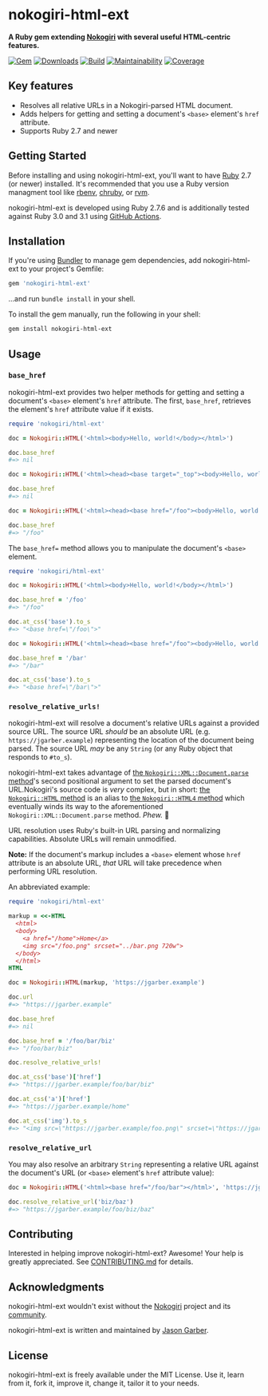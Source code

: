 # nokogiri-html-ext

**A Ruby gem extending [Nokogiri](https://nokogiri.org) with several useful HTML-centric features.**

[![Gem](https://img.shields.io/gem/v/nokogiri-html-ext.svg?logo=rubygems&style=for-the-badge)](https://rubygems.org/gems/nokogiri-html-ext)
[![Downloads](https://img.shields.io/gem/dt/nokogiri-html-ext.svg?logo=rubygems&style=for-the-badge)](https://rubygems.org/gems/nokogiri-html-ext)
[![Build](https://img.shields.io/github/actions/workflow/status/jgarber623/nokogiri-html-ext/ci.yml?branch=main&logo=github&style=for-the-badge)](https://github.com/jgarber623/nokogiri-html-ext/actions/workflows/ci.yml)
[![Maintainability](https://img.shields.io/codeclimate/maintainability/jgarber623/nokogiri-html-ext.svg?logo=code-climate&style=for-the-badge)](https://codeclimate.com/github/jgarber623/nokogiri-html-ext)
[![Coverage](https://img.shields.io/codeclimate/c/jgarber623/nokogiri-html-ext.svg?logo=code-climate&style=for-the-badge)](https://codeclimate.com/github/jgarber623/nokogiri-html-ext/code)

## Key features

- Resolves all relative URLs in a Nokogiri-parsed HTML document.
- Adds helpers for getting and setting a document's `<base>` element's `href` attribute.
- Supports Ruby 2.7 and newer

## Getting Started

Before installing and using nokogiri-html-ext, you'll want to have [Ruby](https://www.ruby-lang.org) 2.7 (or newer) installed. It's recommended that you use a Ruby version managment tool like [rbenv](https://github.com/rbenv/rbenv), [chruby](https://github.com/postmodern/chruby), or [rvm](https://github.com/rvm/rvm).

nokogiri-html-ext is developed using Ruby 2.7.6 and is additionally tested against Ruby 3.0 and 3.1 using [GitHub Actions](https://github.com/jgarber623/nokogiri-html-ext/actions).

## Installation

If you're using [Bundler](https://bundler.io) to manage gem dependencies, add nokogiri-html-ext to your project's Gemfile:

```ruby
gem 'nokogiri-html-ext'
```

…and run `bundle install` in your shell.

To install the gem manually, run the following in your shell:

```sh
gem install nokogiri-html-ext
```

## Usage

### `base_href`

nokogiri-html-ext provides two helper methods for getting and setting a document's `<base>` element's `href` attribute. The first, `base_href`, retrieves the element's `href` attribute value if it exists.

```ruby
require 'nokogiri/html-ext'

doc = Nokogiri::HTML('<html><body>Hello, world!</body></html>')

doc.base_href
#=> nil

doc = Nokogiri::HTML('<html><head><base target="_top"><body>Hello, world!</body></html>')

doc.base_href
#=> nil

doc = Nokogiri::HTML('<html><head><base href="/foo"><body>Hello, world!</body></html>')

doc.base_href
#=> "/foo"
```

The `base_href=` method allows you to manipulate the document's `<base>` element.

```ruby
require 'nokogiri/html-ext'

doc = Nokogiri::HTML('<html><body>Hello, world!</body></html>')

doc.base_href = '/foo'
#=> "/foo"

doc.at_css('base').to_s
#=> "<base href=\"/foo\">"

doc = Nokogiri::HTML('<html><head><base href="/foo"><body>Hello, world!</body></html>')

doc.base_href = '/bar'
#=> "/bar"

doc.at_css('base').to_s
#=> "<base href=\"/bar\">"
```

### `resolve_relative_urls!`

nokogiri-html-ext will resolve a document's relative URLs against a provided source URL. The source URL _should_ be an absolute URL (e.g. `https://jgarber.example`) representing the location of the document being parsed. The source URL _may_ be any `String` (or any Ruby object that responds to `#to_s`).

nokogiri-html-ext takes advantage of [the `Nokogiri::XML::Document.parse` method](https://github.com/sparklemotion/nokogiri/blob/main/lib/nokogiri/xml/document.rb#L48)'s second positional argument to set the parsed document's URL.Nokogiri's source code is _very_ complex, but in short: [the `Nokogiri::HTML` method](https://github.com/sparklemotion/nokogiri/blob/main/lib/nokogiri/html.rb#L7-L8) is an alias to [the `Nokogiri::HTML4` method](https://github.com/sparklemotion/nokogiri/blob/main/lib/nokogiri/html4.rb#L10-L12) which eventually winds its way to the aforementioned `Nokogiri::XML::Document.parse` method. _Phew._ 🥵

URL resolution uses Ruby's built-in URL parsing and normalizing capabilities. Absolute URLs will remain unmodified.

**Note:** If the document's markup includes a `<base>` element whose `href` attribute is an absolute URL, _that_ URL will take precedence when performing URL resolution.

An abbreviated example:

```ruby
require 'nokogiri/html-ext'

markup = <<-HTML
  <html>
  <body>
    <a href="/home">Home</a>
    <img src="/foo.png" srcset="../bar.png 720w">
  </body>
  </html>
HTML

doc = Nokogiri::HTML(markup, 'https://jgarber.example')

doc.url
#=> "https://jgarber.example"

doc.base_href
#=> nil

doc.base_href = '/foo/bar/biz'
#=> "/foo/bar/biz"

doc.resolve_relative_urls!

doc.at_css('base')['href']
#=> "https://jgarber.example/foo/bar/biz"

doc.at_css('a')['href']
#=> "https://jgarber.example/home"

doc.at_css('img').to_s
#=> "<img src=\"https://jgarber.example/foo.png\" srcset=\"https://jgarber.example/foo/bar.png 720w\">"
```

### `resolve_relative_url`

You may also resolve an arbitrary `String` representing a relative URL against the document's URL (or `<base>` element's `href` attribute value):

```ruby
doc = Nokogiri::HTML('<html><base href="/foo/bar"></html>', 'https://jgarber.example')

doc.resolve_relative_url('biz/baz')
#=> "https://jgarber.example/foo/biz/baz"
```

## Contributing

Interested in helping improve nokogiri-html-ext? Awesome! Your help is greatly appreciated. See [CONTRIBUTING.md](https://github.com/jgarber623/nokogiri-html-ext/blob/main/CONTRIBUTING.md) for details.

## Acknowledgments

nokogiri-html-ext wouldn't exist without the [Nokogiri](https://nokogiri.org) project and its [community](https://github.com/sparklemotion/nokogiri).

nokogiri-html-ext is written and maintained by [Jason Garber](https://sixtwothree.org).

## License

nokogiri-html-ext is freely available under the MIT License. Use it, learn from it, fork it, improve it, change it, tailor it to your needs.
